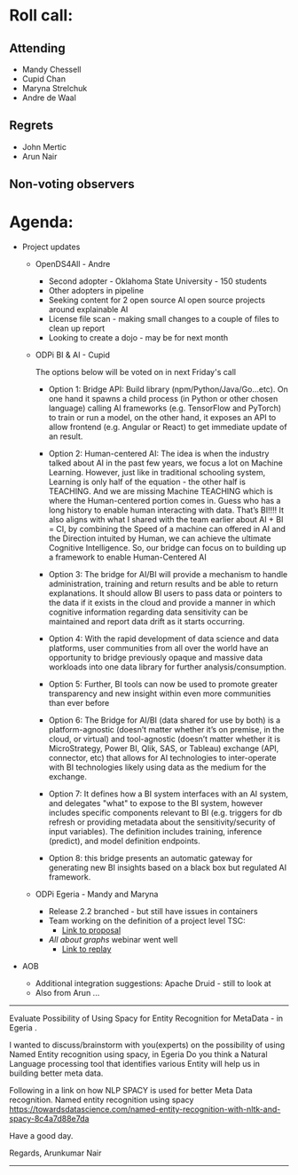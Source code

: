 # Roll call:

## Attending

* Mandy Chessell
* Cupid Chan
* Maryna Strelchuk
* Andre de Waal


## Regrets
* John Mertic
* Arun Nair 

## Non-voting observers


# Agenda:

* Project updates
  
  * OpenDS4All - Andre
    * Second adopter - Oklahoma State University - 150 students
    * Other adopters in pipeline
    * Seeking content for 2 open source AI open source projects around explainable AI
    * License file scan - making small changes to a couple of files to clean up report
    * Looking to create a dojo - may be for next month
   
  * ODPi BI & AI - Cupid
  
    The options below will be voted on in next Friday's call
    
    * Option 1: Bridge API: Build library (npm/Python/Java/Go…etc). On one hand it spawns a child process (in Python or other chosen language) calling AI frameworks (e.g. TensorFlow and PyTorch) to train or run a model, on the other hand, it exposes an API to allow frontend (e.g. Angular or React) to get immediate update of an result.
    
    * Option 2: Human-centered AI: The idea is when the industry talked about AI in the past few years, we focus a lot on Machine Learning. However, just like in traditional schooling system, Learning is only half of the equation - the other half is TEACHING. And we are missing Machine TEACHING which is where the Human-centered portion comes in. Guess who has a long history to enable human interacting with data. That’s BI!!!! It also aligns with what I shared with the team earlier about AI + BI = CI, by combining the Speed of a machine can offered in AI and the Direction intuited by Human, we can achieve the ultimate Cognitive Intelligence. So, our bridge can focus on to building up a framework to enable Human-Centered AI
 
    * Option 3: The bridge for AI/BI will provide a mechanism to handle administration, training and return results and be able to return explanations. It should allow BI users to pass data or pointers to the data if it exists in the cloud and provide a manner in which cognitive information regarding data sensitivity can be maintained and report data drift as it starts occurring.
     
    * Option 4: With the rapid development of data science and data platforms, user communities from all over the world have an opportunity to bridge previously opaque and massive data workloads into one data library for further analysis/consumption.
     
    * Option 5: Further, BI tools can now be used to promote greater transparency and new insight within even more communities than ever before
     
    * Option 6: The Bridge for AI/BI (data shared for use by both) is a platform-agnostic (doesn’t matter whether it’s on premise, in the cloud, or virtual) and tool-agnostic (doesn’t matter whether it is MicroStrategy, Power BI, Qlik, SAS, or Tableau) exchange (API, connector, etc) that allows for AI technologies to inter-operate with BI technologies likely using data as the medium for the exchange. 
     
    * Option 7: It defines how a BI system interfaces with an AI system, and delegates "what" to expose to the BI system, however includes specific components relevant to BI (e.g. triggers for db refresh or providing metadata about the sensitivity/security of input variables). The definition includes training, inference (predict), and model definition endpoints.
     
    * Option 8: this bridge presents an automatic gateway for generating new BI insights based on a black box but regulated AI framework.

  
  * ODPi Egeria - Mandy and Maryna
     * Release 2.2 branched - but still have issues in containers
     * Team working on the definition of a project level TSC:
        * [Link to proposal](https://github.com/odpi/data-governance/wiki/ODPi-Egeria-Weekly-Meeting-10th-September-2020)
     * *All about graphs* webinar went well
        * [Link to replay](https://www.youtube.com/watch?v=dgeOAJF6jq8&t=4s)
           
* AOB 
  * Additional integration suggestions: Apache Druid - still to look at
  * Also from Arun ...
  
----  
  Evaluate Possibility of Using Spacy for Entity Recognition for MetaData - in Egeria .
  
  I wanted to discuss/brainstorm with you(experts) on the possibility of using Named Entity recognition using spacy, in Egeria
  Do you think a Natural Language processing tool that identifies various Entity will help us in building better meta data.
  
  Following in a link on how NLP SPACY is used for better Meta Data recognition.
  Named entity recognition using spacy
  https://towardsdatascience.com/named-entity-recognition-with-nltk-and-spacy-8c4a7d88e7da
  
  Have a good day.
  
  Regards,
  Arunkumar Nair

----
     


